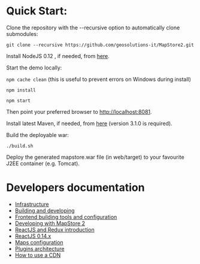 # Quick Start:

Clone the repository with the --recursive option to automatically clone submodules:

`git clone --recursive https://github.com/geosolutions-it/MapStore2.git`

Install NodeJS 0.12 , if needed, from [here](https://nodejs.org/en/download/releases/).

Start the demo locally:

`npm cache clean` (this is useful to prevent errors on Windows during install)

`npm install`

`npm start`

Then point your preferred browser to [http://localhost:8081](http://localhost:8081).

Install latest Maven, if needed, from [here](https://maven.apache.org/download.cgi) (version 3.1.0 is required).

Build the deployable war:

`./build.sh`

Deploy the generated mapstore.war file (in web/target) to your favourite J2EE container (e.g. Tomcat).

# Developers documentation
 * [Infrastructure](https://github.com/geosolutions-it/MapStore2/blob/master/docs/developer-guide/Infrastructure-and-general-architecture)
 * [Building and developing](https://github.com/geosolutions-it/MapStore2/blob/master/docs/developer-guide/Building-and-developing)
 * [Frontend building tools and configuration](https://github.com/geosolutions-it/MapStore2/blob/master/docs/developer-guide/Frontend-building-tools-and-configuration)
 * [Developing with MapStore 2](https://github.com/geosolutions-it/MapStore2/blob/master/docs/developer-guide/Developing-with-MapStore-2)
 * [ReactJS and Redux introduction](https://github.com/geosolutions-it/MapStore2/blob/master/docs/developer-guide/ReactJS-and-Redux-introduction)
 * [ReactJS 0.14.x](https://github.com/geosolutions-it/MapStore2/blob/master/docs/developer-guide/React-0.14.x-Migration-Guide)
 * [Maps configuration](https://github.com/geosolutions-it/MapStore2/blob/master/docs/developer-guide/Maps-configuration)
 * [Plugins architecture](https://github.com/geosolutions-it/MapStore2/blob/master/docs/developer-guide/Plugins-architecture)
 * [How to use a CDN](https://github.com/geosolutions-it/MapStore2/blob/master/docs/developer-guide/How-to-use-a-CDN)
